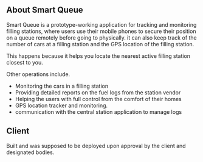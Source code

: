 
## About Smart Queue

Smart Queue is a prototype-working application for tracking and monitoring filling stations, where users use their mobile phones to secure their position on a queue remotely before going to physically. it can also keep track of the number of cars at a filling station and the GPS location of the filling station. 

This happens because it helps you locate the nearest active filling station closest to you.

Other operations include.

- Monitoring the cars in a filling station
- Providing detailed reports on the fuel logs from the station vendor
- Helping the users with full control from the comfort of their homes
- GPS location tracker and monitoring.
- communication with the central station application to manage logs


## Client

Built and was supposed to be deployed upon approval by the client and designated bodies.
